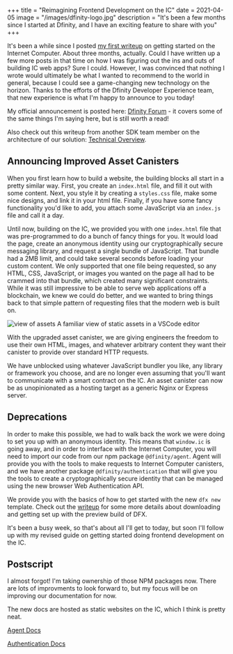 +++
title = "Reimagining Frontend Development on the IC"
date = 2021-04-05
image = "/images/dfinity-logo.jpg"
description = "It's been a few months since I started at Dfinity, and I have an exciting feature to share with you"
+++

It's been a while since I posted [my first writeup](/blog/dfinity/getting-started-frontend) on getting started on the Internet Computer. About three months, actually. Could I have written up a few more posts in that time on how I was figuring out the ins and outs of building IC web apps? Sure I could. However, I was convinced that nothing I wrote would ultimately be what I wanted to recommend to the world in general, because I could see a game-changing new technology on the horizon. Thanks to the efforts of the Dfinity Developer Experience team, that new experience is what I'm happy to announce to you today!

My official announcement is posted here: [Dfinity Forum](https://forum.dfinity.org/t/preview-improved-asset-canisters/2387) - it covers some of the same things I'm saying here, but is still worth a read!

Also check out this writeup from another SDK team member on the architecture of our solution: [Technical Overview](https://medium.com/dfinity/a-technical-overview-of-the-internet-computer-f57c62abc20f).

## Announcing Improved Asset Canisters

When you first learn how to build a website, the building blocks all start in a pretty similar way. First, you create an `index.html` file, and fill it out with some content. Next, you style it by creating a `styles.css` file, make some nice designs, and link it in your html file. Finally, if you have some fancy functionality you'd like to add, you attach some JavaScript via an `index.js` file and call it a day.

Until now, building on the IC, we provided you with one `index.html` file that was pre-programmed to do a bunch of fancy things for you. It would load the page, create an anonymous identity using our cryptographically secure messaging library, and request a single bundle of JavaScript. That bundle had a 2MB limit, and could take several seconds before loading your custom content. We only supported that one file being requested, so any HTML, CSS, JavaScript, or images you wanted on the page all had to be crammed into that bundle, which created many significant constraints. While it was still impressive to be able to serve web applications off a blockchain, we knew we could do better, and we wanted to bring things back to that simple pattern of requesting files that the modern web is built on.

![view of assets](/file-structure.png)
A familiar view of static assets in a VSCode editor

With the upgraded asset canister, we are giving engineers the freedom to use their own HTML, images, and whatever arbitrary content they want their canister to provide over standard HTTP requests.

We have unblocked using whatever JavaScript bundler you like, any library or framework you choose, and are no longer even assuming that you'll want to communicate with a smart contract on the IC. An asset canister can now be as unopinionated as a hosting target as a generic Nginx or Express server.

## Deprecations

In order to make this possible, we had to walk back the work we were doing to set you up with an anonymous identity. This means that `window.ic` is going away, and in order to interface with the Internet Computer, you will need to import our code from our npm package `@dfinity/agent`. Agent will provide you with the tools to make requests to Internet Computer canisters, and we have another package `@dfinity/authentication` that will give you the tools to create a cryptographically secure identity that can be managed using the new browser Web Authentication API.

We provide you with the basics of how to get started with the new `dfx new` template. Check out the [writeup](https://www.notion.so/Announcing-Improved-Asset-Canisters-7b5815f6ca46461dae4b7f22501f4e39) for some more details about downloading and getting set up with the preview build of DFX.

It's been a busy week, so that's about all I'll get to today, but soon I'll follow up with my revised guide on getting started doing frontend development on the IC.

## Postscript

I almost forgot! I'm taking ownership of those NPM packages now. There are lots of improvments to look forward to, but my focus will be on improving our documentation for now.

The new docs are hosted as static websites on the IC, which I think is pretty neat.

[Agent Docs](https://peacock.dev/agent-docs)

[Authentication Docs](https://peacock.dev/authentication-docs)
